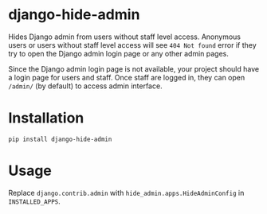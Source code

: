 # django-hide-admin

Hides Django admin from users without staff level access. Anonymous users or users without staff level access will see `404 Not found` error if they try to open the Django admin login page or any other admin pages.

Since the Django admin login page is not available, your project should have a login page for users and staff. Once staff are logged in, they can open `/admin/` (by default) to access admin interface.

# Installation

```
pip install django-hide-admin
```

# Usage

Replace `django.contrib.admin` with `hide_admin.apps.HideAdminConfig` in `INSTALLED_APPS`.
